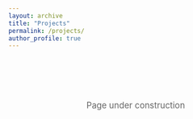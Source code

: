 ```yaml
---
layout: archive
title: "Projects"
permalink: /projects/
author_profile: true
---
```


<div class="under-construction">
  <p>Page under construction</p>
</div>

<style>
.under-construction {
  text-align: center;
  padding: 3em;
  margin: 2em 0;
  font-size: 1.2em;
  color: #666;
}
</style> 